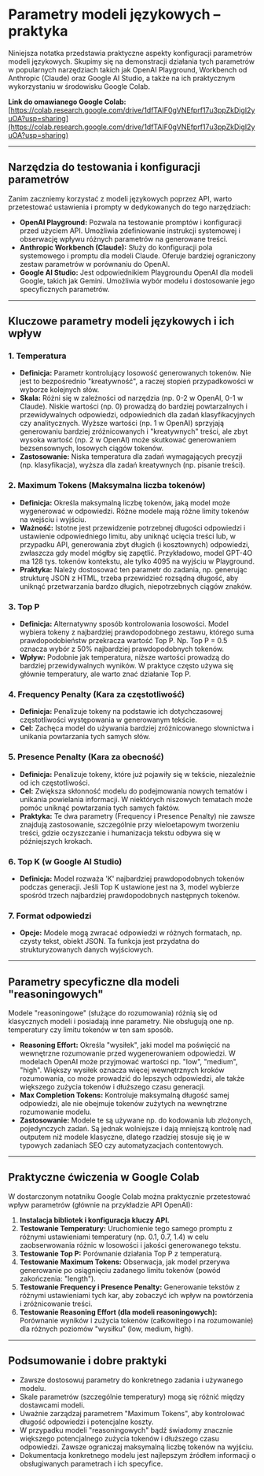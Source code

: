 # Parametry modeli językowych – praktyka

Niniejsza notatka przedstawia praktyczne aspekty konfiguracji parametrów modeli językowych. Skupimy się na demonstracji działania tych parametrów w popularnych narzędziach takich jak OpenAI Playground, Workbench od Anthropic (Claude) oraz Google AI Studio, a także na ich praktycznym wykorzystaniu w środowisku Google Colab.

**Link do omawianego Google Colab:**  
[https://colab.research.google.com/drive/1dfTAIF0gVNEfprf17u3ppZkDigI2yuOA?usp=sharing](https://colab.research.google.com/drive/1dfTAIF0gVNEfprf17u3ppZkDigI2yuOA?usp=sharing)

---

## Narzędzia do testowania i konfiguracji parametrów

Zanim zaczniemy korzystać z modeli językowych poprzez API, warto przetestować ustawienia i prompty w dedykowanych do tego narzędziach:

- **OpenAI Playground:** Pozwala na testowanie promptów i konfiguracji przed użyciem API. Umożliwia zdefiniowanie instrukcji systemowej i obserwację wpływu różnych parametrów na generowane treści.
- **Anthropic Workbench (Claude):** Służy do konfiguracji pola systemowego i promptu dla modeli Claude. Oferuje bardziej ograniczony zestaw parametrów w porównaniu do OpenAI.
- **Google AI Studio:** Jest odpowiednikiem Playgroundu OpenAI dla modeli Google, takich jak Gemini. Umożliwia wybór modelu i dostosowanie jego specyficznych parametrów.

---

## Kluczowe parametry modeli językowych i ich wpływ

### 1. Temperatura
- **Definicja:** Parametr kontrolujący losowość generowanych tokenów. Nie jest to bezpośrednio "kreatywność", a raczej stopień przypadkowości w wyborze kolejnych słów.
- **Skala:** Różni się w zależności od narzędzia (np. 0-2 w OpenAI, 0-1 w Claude). Niskie wartości (np. 0) prowadzą do bardziej powtarzalnych i przewidywalnych odpowiedzi, odpowiednich dla zadań klasyfikacyjnych czy analitycznych. Wyższe wartości (np. 1 w OpenAI) sprzyjają generowaniu bardziej zróżnicowanych i "kreatywnych" treści, ale zbyt wysoka wartość (np. 2 w OpenAI) może skutkować generowaniem bezsensownych, losowych ciągów tokenów.
- **Zastosowanie:** Niska temperatura dla zadań wymagających precyzji (np. klasyfikacja), wyższa dla zadań kreatywnych (np. pisanie treści).

### 2. Maximum Tokens (Maksymalna liczba tokenów)
- **Definicja:** Określa maksymalną liczbę tokenów, jaką model może wygenerować w odpowiedzi. Różne modele mają różne limity tokenów na wejściu i wyjściu.
- **Ważność:** Istotne jest przewidzenie potrzebnej długości odpowiedzi i ustawienie odpowiedniego limitu, aby uniknąć ucięcia treści lub, w przypadku API, generowania zbyt długich (i kosztownych) odpowiedzi, zwłaszcza gdy model mógłby się zapętlić. Przykładowo, model GPT-4O ma 128 tys. tokenów kontekstu, ale tylko 4095 na wyjściu w Playground.
- **Praktyka:** Należy dostosować ten parametr do zadania, np. generując strukturę JSON z HTML, trzeba przewidzieć rozsądną długość, aby uniknąć przetwarzania bardzo długich, niepotrzebnych ciągów znaków.

### 3. Top P
- **Definicja:** Alternatywny sposób kontrolowania losowości. Model wybiera tokeny z najbardziej prawdopodobnego zestawu, którego suma prawdopodobieństw przekracza wartość Top P. Np. Top P = 0.5 oznacza wybór z 50% najbardziej prawdopodobnych tokenów.
- **Wpływ:** Podobnie jak temperatura, niższe wartości prowadzą do bardziej przewidywalnych wyników. W praktyce często używa się głównie temperatury, ale warto znać działanie Top P.

### 4. Frequency Penalty (Kara za częstotliwość)
- **Definicja:** Penalizuje tokeny na podstawie ich dotychczasowej częstotliwości występowania w generowanym tekście.
- **Cel:** Zachęca model do używania bardziej zróżnicowanego słownictwa i unikania powtarzania tych samych słów.

### 5. Presence Penalty (Kara za obecność)
- **Definicja:** Penalizuje tokeny, które już pojawiły się w tekście, niezależnie od ich częstotliwości.
- **Cel:** Zwiększa skłonność modelu do podejmowania nowych tematów i unikania powielania informacji. W niektórych niszowych tematach może pomóc uniknąć powtarzania tych samych faktów.
- **Praktyka:** Te dwa parametry (Frequency i Presence Penalty) nie zawsze znajdują zastosowanie, szczególnie przy wieloetapowym tworzeniu treści, gdzie oczyszczanie i humanizacja tekstu odbywa się w późniejszych krokach.

### 6. Top K (w Google AI Studio)
- **Definicja:** Model rozważa 'K' najbardziej prawdopodobnych tokenów podczas generacji. Jeśli Top K ustawione jest na 3, model wybierze spośród trzech najbardziej prawdopodobnych następnych tokenów.

### 7. Format odpowiedzi
- **Opcje:** Modele mogą zwracać odpowiedzi w różnych formatach, np. czysty tekst, obiekt JSON. Ta funkcja jest przydatna do strukturyzowanych danych wyjściowych.

---

## Parametry specyficzne dla modeli "reasoningowych"

Modele "reasoningowe" (służące do rozumowania) różnią się od klasycznych modeli i posiadają inne parametry. Nie obsługują one np. temperatury czy limitu tokenów w ten sam sposób.

- **Reasoning Effort:** Określa "wysiłek", jaki model ma poświęcić na wewnętrzne rozumowanie przed wygenerowaniem odpowiedzi. W modelach OpenAI może przyjmować wartości np. "low", "medium", "high". Większy wysiłek oznacza więcej wewnętrznych kroków rozumowania, co może prowadzić do lepszych odpowiedzi, ale także większego zużycia tokenów i dłuższego czasu generacji.
- **Max Completion Tokens:** Kontroluje maksymalną długość samej odpowiedzi, ale nie obejmuje tokenów zużytych na wewnętrzne rozumowanie modelu.
- **Zastosowanie:** Modele te są używane np. do kodowania lub złożonych, pojedynczych zadań. Są jednak wolniejsze i dają mniejszą kontrolę nad outputem niż modele klasyczne, dlatego rzadziej stosuje się je w typowych zadaniach SEO czy automatyzacjach contentowych.

---

## Praktyczne ćwiczenia w Google Colab

W dostarczonym notatniku Google Colab można praktycznie przetestować wpływ parametrów (głównie na przykładzie API OpenAI):

1. **Instalacja bibliotek i konfiguracja kluczy API.**
2. **Testowanie Temperatury:** Uruchomienie tego samego promptu z różnymi ustawieniami temperatury (np. 0.1, 0.7, 1.4) w celu zaobserwowania różnic w losowości i jakości generowanego tekstu.
3. **Testowanie Top P:** Porównanie działania Top P z temperaturą.
4. **Testowanie Maximum Tokens:** Obserwacja, jak model przerywa generowanie po osiągnięciu zadanego limitu tokenów (powód zakończenia: "length").
5. **Testowanie Frequency i Presence Penalty:** Generowanie tekstów z różnymi ustawieniami tych kar, aby zobaczyć ich wpływ na powtórzenia i zróżnicowanie treści.
6. **Testowanie Reasoning Effort (dla modeli reasoningowych):** Porównanie wyników i zużycia tokenów (całkowitego i na rozumowanie) dla różnych poziomów "wysiłku" (low, medium, high).

---

## Podsumowanie i dobre praktyki

- Zawsze dostosowuj parametry do konkretnego zadania i używanego modelu.
- Skale parametrów (szczególnie temperatury) mogą się różnić między dostawcami modeli.
- Uważnie zarządzaj parametrem "Maximum Tokens", aby kontrolować długość odpowiedzi i potencjalne koszty.
- W przypadku modeli "reasoningowych" bądź świadomy znacznie większego potencjalnego zużycia tokenów i dłuższego czasu odpowiedzi. Zawsze ograniczaj maksymalną liczbę tokenów na wyjściu.
- Dokumentacja konkretnego modelu jest najlepszym źródłem informacji o obsługiwanych parametrach i ich specyfice. 